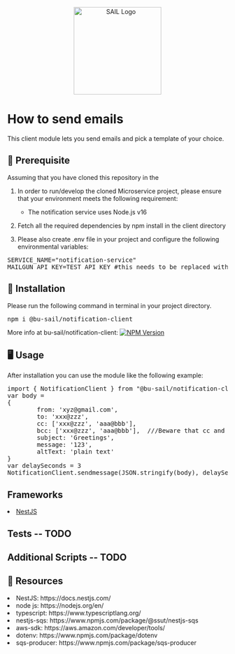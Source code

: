<p align="center">
 <img src="https://user-images.githubusercontent.com/62607343/202245103-044d5c0b-7dec-416b-a178-66b4875dc399.png" width="200" alt="SAIL Logo" /></a>
</p>


# How to send emails

This client module lets you send emails and pick a template of your choice.

## 📖  Prerequisite

Assuming that you have cloned this repository in the 

1. In order to run/develop the cloned Microservice project, please ensure that your environment meets the following requirement:

<ul><ul>
  <li> The notification service uses Node.js v16
</ul></ul>

2. Fetch all the required dependencies by npm install in the client directory

3. Please also create .env file in your project and configure the following environmental variables:
  
<pre>
SERVICE_NAME="notification-service"
MAILGUN_API_KEY=TEST_API_KEY #this needs to be replaced with an actual key to send an email
</pre>

## 💾 Installation

Please run the following command in terminal in your project directory.

<pre>
npm i @bu-sail/notification-client
</pre>
More info at bu-sail/notification-client: <a href="https://www.npmjs.com/package/@bu-sail/notification-client" target="_blank"><img src="https://img.shields.io/npm/v/@nestjs/core.svg" alt="NPM Version" /></a>

## 🖥️ Usage

After installation you can use the module like the following example:

<pre>
import { NotificationClient } from "@bu-sail/notification-client"
var body =
{
        from: 'xyz@gmail.com',
        to: 'xxx@zzz',
        cc: ['xxx@zzz', 'aaa@bbb'],
        bcc: ['xxx@zzz', 'aaa@bbb'],  ///Beware that cc and bcc takes array and can not be a single string
        subject: 'Greetings',
        message: '123',
        altText: 'plain text'
}
var delaySeconds = 3
NotificationClient.sendmessage(JSON.stringify(body), delaySeconds);
</pre>

## Frameworks
<li> <a href="https://docs.nestjs.com/"> NestJS </a>


## Tests -- TODO


## Additional Scripts -- TODO


## 📝 Resources

<li> NestJS: https://docs.nestjs.com/
<li> node js: https://nodejs.org/en/
<li> typescript: https://www.typescriptlang.org/
<li> nestjs-sqs: https://www.npmjs.com/package/@ssut/nestjs-sqs
<li> aws-sdk: https://aws.amazon.com/developer/tools/
<li> dotenv: https://www.npmjs.com/package/dotenv
<li> sqs-producer: https://www.npmjs.com/package/sqs-producer
